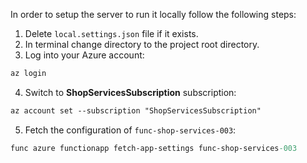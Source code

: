 In order to setup the server to run it locally follow the following steps:
1. Delete `local.settings.json` file if it exists.
2. In terminal change directory to the project root directory.
3. Log into your Azure account:
```ps
az login
```
4. Switch to **ShopServicesSubscription** subscription:
```ps
az account set --subscription "ShopServicesSubscription"
```
5. Fetch the configuration of `func-shop-services-003`:
```ps
func azure functionapp fetch-app-settings func-shop-services-003
```
